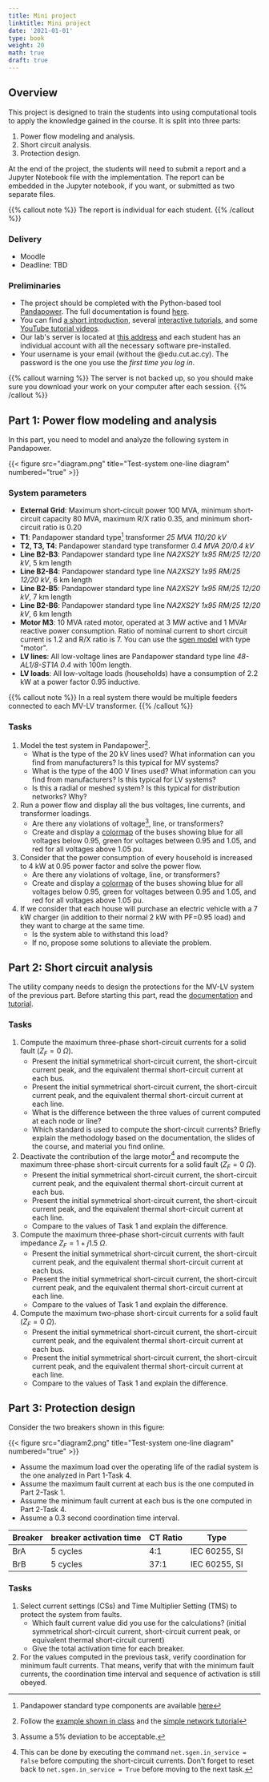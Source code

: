 ```yaml
---
title: Mini project
linktitle: Mini project
date: '2021-01-01'
type: book
weight: 20
math: true
draft: true
---
```


## Overview

This project is designed to train the students into using computational tools to apply the knowledge gained in the course. It is split into three parts:

1. Power flow modeling and analysis.
2. Short circuit analysis.
3. Protection design.

At the end of the project, the students will need to submit a report and a Jupyter Notebook file with the implementation. The report can be embedded in the Jupyter notebook, if you want, or submitted as two separate files.

{{% callout note  %}}
The report is individual for each student.
{{% /callout %}}

### Delivery

- Moodle
- Deadline: TBD

### Preliminaries

- The project should be completed with the Python-based tool [Pandapower](https://pandapower.org). The full documentation is found [here](https://pandapower.readthedocs.io/en/v2.4.0/).
- You can find [a short introduction](http://www.pandapower.org/start/#a-short-introduction-), several [interactive tutorials](http://www.pandapower.org/start/#interactive-tutorials-), and some [YouTube tutorial videos](https://www.youtube.com/c/pandapowerorg/videos?view_as=subscriber).
- Our lab's server is located at [this address](https://sps.cut.ac.cy/jhub) and each student has an individual account with all the necessary software pre-installed. 
- Your username is your email (without the @edu.cut.ac.cy). The password is the one you use the *first time you log in*.

{{% callout warning  %}}
The server is not backed up, so you should make sure you download your work on your computer after each session.
{{% /callout %}}


## Part 1: Power flow modeling and analysis

In this part, you need to model and analyze the following system in Pandapower.

{{< figure src="diagram.png" title="Test-system one-line diagram" numbered="true" >}}

### System parameters

- **External Grid**: Maximum short-circuit power 100 MVA, minimum short-circuit capacity 80 MVA, maximum R/X ratio 0.35, and minimum short-circuit ratio is 0.20
- **T1**: Pandapower standard type[^1] transformer *25 MVA 110/20 kV*
- **T2, T3, T4**: Pandapower standard type transformer *0.4 MVA 20/0.4 kV*
- **Line B2-B3**: Pandapower standard type line *NA2XS2Y 1x95 RM/25 12/20 kV*, 5 km length
- **Line B2-B4**: Pandapower standard type line *NA2XS2Y 1x95 RM/25 12/20 kV*, 6 km length
- **Line B2-B5**: Pandapower standard type line *NA2XS2Y 1x95 RM/25 12/20 kV*, 7 km length
- **Line B2-B6**: Pandapower standard type line *NA2XS2Y 1x95 RM/25 12/20 kV*, 6 km length
- **Motor M3**: 10 MVA rated motor, operated at 3 MW active and 1 MVAr reactive power consumption. Ratio of nominal current to short circuit current is 1.2 and R/X ratio is 7. You can use the [sgen model](https://pandapower.readthedocs.io/en/v2.0.0/elements/sgen.html) with type "motor".
- **LV lines**: All low-voltage lines are Pandapower standard type line *48-AL1/8-ST1A 0.4* with 100m length.
- **LV loads**: All low-voltage loads (households) have a consumption of 2.2 kW at a power factor 0.95 inductive.


[^1]: Pandapower standard type components are available [here](https://pandapower.readthedocs.io/en/v2.4.0/std_types.html)

{{% callout note  %}}
In a real system there would be multiple feeders connected to each MV-LV transformer.
{{% /callout %}}

### Tasks

1. Model the test system in Pandapower[^2].
   - What is the type of the 20 kV lines used? What information can you find from manufacturers? Is this typical for MV systems?
   - What is the type of the 400 V lines used? What information can you find from manufacturers? Is this typical for LV systems?
   - Is this a radial or meshed system? Is this typical for distribution networks? Why?
2. Run a power flow and display all the bus voltages, line currents, and transformer loadings.
   - Are there any violations of voltage[^3], line, or transformers?
   - Create and display a [colormap](https://pandapower.readthedocs.io/en/v2.0.0/plotting/matplotlib/create_colormaps.html) of the buses showing blue for all voltages below 0.95, green for voltages between 0.95 and 1.05, and red for all voltages above 1.05 pu.
3. Consider that the power consumption of every household is increased to 4 kW at 0.95 power factor and solve the power flow.
   - Are there any violations of voltage, line, or transformers?
   - Create and display a [colormap](https://pandapower.readthedocs.io/en/v2.0.0/plotting/matplotlib/create_colormaps.html) of the buses showing blue for all voltages below 0.95, green for voltages between 0.95 and 1.05, and red for all voltages above 1.05 pu.
4. If we consider that each house will purchase an electric vehicle with a 7 kW charger (in addition to their normal 2 kW with PF=0.95 load) and they want to charge at the same time.
   - Is the system able to withstand this load?
   - If no, propose some solutions to alleviate the problem.


[^2]: Follow the [example shown in class](https://github.com/panda-power/pandapower/blob/master/tutorials/minimal_example.ipynb) and the [simple network tutorial](https://github.com/e2nIEE/pandapower/blob/master/tutorials/create_simple.ipynb)
[^3]: Assume a 5% deviation to be acceptable.

## Part 2: Short circuit analysis

The utility company needs to design the protections for the MV-LV system of the previous part. Before starting this part, read the [documentation](https://pandapower.readthedocs.io/en/v2.4.0/shortcircuit.html) and [tutorial](https://github.com/e2nIEE/pandapower/blob/master/tutorials/shortcircuit.ipynb).

### Tasks

1. Compute the maximum three-phase short-circuit currents for a solid fault ($Z_F = 0\ \Omega$).
   - Present the initial symmetrical short-circuit current, the short-circuit current peak, and the equivalent thermal short-circuit current at each bus.
   - Present the initial symmetrical short-circuit current, the short-circuit current peak, and the equivalent thermal short-circuit current at each line.
   - What is the difference between the three values of current computed at each node or line?
   - Which standard is used to compute the short-circuit currents? Briefly explain the methodology based on the documentation, the slides of the course, and material you find online.
2. Deactivate the contribution of the large motor[^4] and recompute the maximum three-phase short-circuit currents for a solid fault ($Z_F = 0\ \Omega$).
   - Present the initial symmetrical short-circuit current, the short-circuit current peak, and the equivalent thermal short-circuit current at each bus.
   - Present the initial symmetrical short-circuit current, the short-circuit current peak, and the equivalent thermal short-circuit current at each line.
   - Compare to the values of Task 1 and explain the difference.
3. Compute the maximum three-phase short-circuit currents with fault impedance $Z_F = 1+j1.5\ \Omega$.
   - Present the initial symmetrical short-circuit current, the short-circuit current peak, and the equivalent thermal short-circuit current at each bus.
   - Present the initial symmetrical short-circuit current, the short-circuit current peak, and the equivalent thermal short-circuit current at each line.
   - Compare to the values of Task 1 and explain the difference.
4. Compute the maximum two-phase short-circuit currents for a solid fault ($Z_F = 0\ \Omega$).
   - Present the initial symmetrical short-circuit current, the short-circuit current peak, and the equivalent thermal short-circuit current at each bus.
   - Present the initial symmetrical short-circuit current, the short-circuit current peak, and the equivalent thermal short-circuit current at each line.
   - Compare to the values of Task 1 and explain the difference.

[^4]: This can be done by executing the command `net.sgen.in_service = False` before computing the short-circuit currents. Don't forget to reset back to `net.sgen.in_service = True` before moving to the next task.

## Part 3: Protection design

Consider the two breakers shown in this figure:

{{< figure src="diagram2.png" title="Test-system one-line diagram" numbered="true" >}}

- Assume the maximum load over the operating life of the radial system is the one analyzed in Part 1-Task 4.
- Assume the maximum fault current at each bus is the one computed in Part 2-Task 1.
- Assume the minimum fault current at each bus is the one computed in Part 2-Task 4.
- Assume a  0.3 second coordination time interval.

| Breaker | breaker activation time | CT Ratio|Type|
|---------|-------------------------|---------|---|
|BrA|5 cycles |4:1|IEC 60255, SI|
|BrB|5 cycles |37:1|IEC 60255, SI|

### Tasks

1. Select current settings (CSs) and Time Multiplier Setting (TMS) to protect the system from faults.
   - Which fault current value did you use for the calculations? (initial symmetrical short-circuit current, short-circuit current peak, or equivalent thermal short-circuit current)
   - Give the total activation time for each breaker.
2. For the values computed in the previous task, verify coordination for minimum fault currents. That means, verify that with the minimum fault currents, the coordination time interval and sequence of activation is still obeyed.